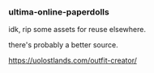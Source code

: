 ### ultima-online-paperdolls

idk, rip some assets for reuse elsewhere.

there's probably a better source.

https://uolostlands.com/outfit-creator/
